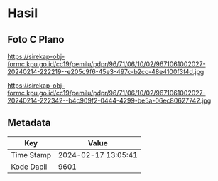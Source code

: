 # Hasil

## Foto C Plano

https://sirekap-obj-formc.kpu.go.id/cc19/pemilu/pdpr/96/71/06/10/02/9671061002027-20240214-222219--e205c9f6-45e3-497c-b2cc-48e4100f3f4d.jpg

https://sirekap-obj-formc.kpu.go.id/cc19/pemilu/pdpr/96/71/06/10/02/9671061002027-20240214-222342--b4c909f2-0444-4299-be5a-06ec80627742.jpg


## Metadata

| Key        | Value               |
| ---------- | ------------------- |
| Time Stamp | 2024-02-17 13:05:41 |
| Kode Dapil | 9601                |



